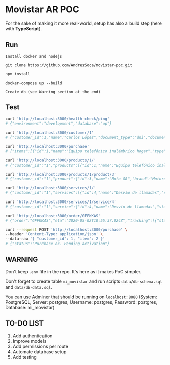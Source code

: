# Movistar AR POC 

For the sake of making it more real-world, setup has also a build step (here with **TypeScript**).

## Run

    Install docker and nodejs

    git clone https://github.com/AndresSoca/movistar-poc.git

    npm install

    docker-compose up --build

    Create db (see Warning section at the end)

## Test

```sh
curl 'http://localhost:3000/health-check/ping'
# {"environment":"development","database":"up"}

curl 'http://localhost:3000/customer/1'
# {"customer_id":1,"name":"Carlos López","document_type":"dni","document_id":"123456789"}

curl 'http://localhost:3000/purchase'
# {"items":[{"id":1,"name":"Equipo telefónico inalámbrico hogar","type":"product"},{"id":2,"name":"Moto G6","type":"product"},{"id":3,"name":"Moto G8","type":"product"},{"id":4,"name":"Desvío de llamadas","type":"service"},{"id":5,"name":"Internet 50Mb","type":"service"},{"id":6,"name":"L;inea fija","type":"service"},{"id":7,"name":"Tv digital","type":"service"},{"id":8,"name":"Roaming","type":"service"},{"id":9,"name":"Identificación de llamadas","type":"service"}]}

curl 'http://localhost:3000/products/1/'
# {"customer_id":"1","products":[{"id":1,"name":"Equipo telefónico inalámbrico hogar","brand":"Samsung","category":"landline","status":"activated"},{"id":3,"name":"Moto G8","brand":"Motorola","category":"mobile","status":"delivery_pending"}]}

curl 'http://localhost:3000/products/1/product/3'
# {"customer_id":"1","product":{"id":3,"name":"Moto G8","brand":"Motorola","category":"mobile","status":"delivery_pending","delivereyOrderId":"GFFKKAS"}}

curl 'http://localhost:3000/services/1/'
# {"customer_id":"1","services":[{"id":4,"name":"Desvío de llamadas","start":"2020-04-17T06:24:52.842Z","end":"2020-04-17T10:55:37.024Z","status":"terminated"}]}

curl 'http://localhost:3000/services/1/service/4'
# {"customer_id":"1","service":{"id":4,"name":"Desvío de llamadas","start":"2020-04-17T06:24:52.842Z","end":"2020-04-17T10:55:37.024Z","status":"terminated"}}

curl 'http://localhost:3000/order/GFFKKAS'
# {"order":"GFFKKAS","eta":"2020-05-02T10:55:37.024Z","tracking":[{"status":"started","timestamp":"2020-04-16T10:58:45.761Z"},{"status":"in_progress","timestamp":"2020-04-17T10:58:45.761Z"}]}

curl --request POST 'http://localhost:3000/purchase' \
--header 'Content-Type: application/json' \
--data-raw '{ "customer_id": 1, "item": 2 }'
# {"status":"Purchase ok. Pending activation"}
```

## WARNING

Don't keep `.env` file in the repo. It's here as it makes PoC simpler.

Don't forget to create table `mi_movistar` and run scripts `data/db-schema.sql` and `data/db-data.sql`.

You can use Adminer that should be running on `localhost:8080` (System: PostgreSQL, Server: postgres, Username: postgres, Password: postgres, Database: mi_movistar)

## TO-DO LIST

1. Add authentication
2. Improve models
3. Add permissions per route
4. Automate database setup
5. Add testing